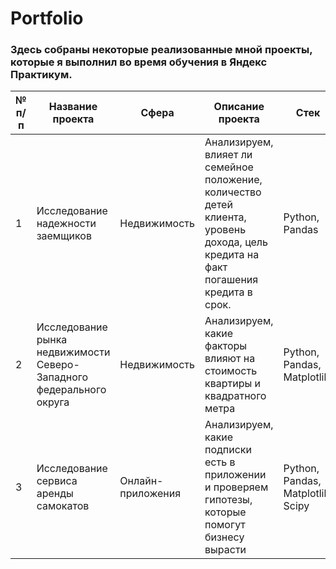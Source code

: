 # Portfolio
### Здесь собраны некоторые реализованные мной проекты, которые я выполнил во время обучения в Яндекс Практикум.
№ п/п   | Название проекта                  | Сфера          | Описание проекта | Стек |
-------| --------------------------------  | -------------- | --------------   | -------|
1      | Исследование надежности заемщиков | Недвижимость   | Анализируем, влияет ли семейное положение, количество детей клиента, уровень дохода, цель кредита на факт погашения кредита в срок.   |Python, Pandas|
2      | Исследование рынка недвижимости Северо-Западного федерального округа   | Недвижимость| Анализируем, какие факторы влияют на стоимость квартиры и квадратного метра  |Python, Pandas, Matplotlib |
3      | Исследование сервиса аренды самокатов   | Онлайн-приложения| Анализируем, какие подписки есть в приложении и проверяем гипотезы, которые помогут бизнесу вырасти  |Python, Pandas, Matplotlib, Scipy |

